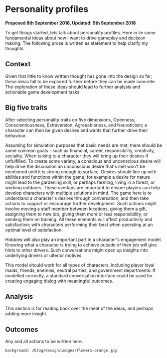 # Personality profiles

**Proposed 8th September 2018, Updated: 9th September 2018**

To get things started, lets talk about personality profiles. Here in lie some fundamental ideas about how I want to drive gameplay and decision making. The following prose is written as statement to help clarify my thoughts.

## Context

Given that little to know written thought has gone into the design so far; these ideas fall to be explored further before they can be made concrete. The exploration of these ideas should lead to further analysis and actionable game development tasks.

## Big five traits

After selecting personality traits on five dimensions, Openness, Conscientiousness, Extraversion, Agreeableness, and Neuroticism; a character can then be given desires and wants that further drive their behaviour.

Assuming for simulation purposes that basic needs are met; there should be some common goals - such as financial, career, responsibility, creativity, sociality. When talking to a character they will bring up their desires if unfulfilled. To create some variety, a conscious and unconscious desire will help drive the discussion an unconscious desire that's met won't be mentioned until it is strong enough to surface. Desires should line up with abilities and functions within the game; for example a desire for nature might lead to the gardening skill, or perhaps farming, living in a forest, or working outdoors. These overlaps are important to ensure  players can help develop characters with multiple solutions in mind. The game here is to understand a character's desires through conversation, and then take actions to support or encourage further development. Such actions might involve moving a staff member between locations, giving them a gift, assigning them to new job, giving them more or less responsibility, or sending them on training. All these elements will affect productivity and satisfaction; with characters performing their best when operating at an optimal level of satisfaction.

Hobbies will also play an important part in a character's engagement model. Knowing what a character is trying to achieve outside of their job will give hints to other drivers. Such conversations might open up insights into underlying drivers or ulterior motives.

This model should work for all types of characters, including player loyal maids, friends, enemies, neutral parties, and government departments. If modelled correctly, a standard conversation interface could be used for creating engaging dialog with meaningful outcomes.

## Analysis

This section is for reading back over the meat of the ideas, and perhaps adding more insight.

## Outcomes

Any and all actions to be written here.

```background: /blog/design/images/flowers-orange.jpg```
